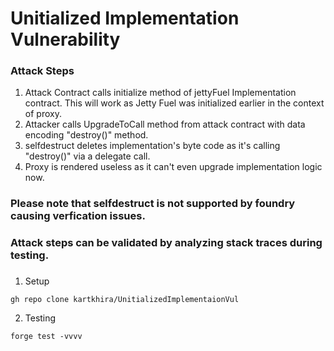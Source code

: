 # Unitialized Implementation Vulnerability

### Attack Steps

1. Attack Contract calls initialize method of jettyFuel Implementation contract. This will work as Jetty Fuel was initialized earlier in the context of proxy.
2. Attacker calls UpgradeToCall method from attack contract with data encoding "destroy()" method. 
3. selfdestruct deletes implementation's byte code as it's calling "destroy()" via a delegate call.
4. Proxy is rendered useless as it can't even upgrade implementation logic now.

### Please note that selfdestruct is not supported by foundry causing verfication issues. 
### Attack steps can be validated by analyzing stack traces during testing.

###
1. Setup
```
gh repo clone kartkhira/UnitializedImplementaionVul
```

2. Testing
```
forge test -vvvv
```

